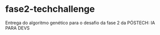 # fase2-techchallenge
Entrega do algoritmo genético para o desafio da fase 2 da PÓSTECH: IA PARA DEVS
